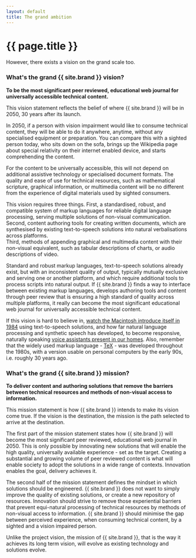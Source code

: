 ```yaml
---
layout: default
title: The grand ambition
---
```


# {{ page.title }}

However, there exists a vision on the grand scale too.

### What's the grand {{ site.brand }} vision?

**To be the most significant peer reviewed, educational web journal for universally accessible technical content.** 

This vision statement reflects the belief of where {{ site.brand }} will be in 2050, 30 years after its launch.

In 2050, if a person with vision impairment would like to consume technical content, they will be able to do it anywhere, anytime, without any specialised equipment or preparation. You can compare this with a sighted person today, who sits down on the sofa, brings up the Wikipedia page about special relativity on their internet enabled device, and starts comprehending the content.

For the content to be universally accessible, this will not depend on additional assistive technology or specialised document formats. The quality and ease of use for technical resources, such as mathematical scripture, graphical information, or multimedia content will be no different from the experience of digital materials used by sighted consumers.

This vision requires three things.
First, a standardised, robust, and compatible system of  markup languages for reliable digital language processing, serving multiple solutions of non-visual communication.  
Second, content authoring tools for creating written documents, which are synthesised by existing text-to-speech solutions into natural verbalisations across platforms.  
Third, methods of appending graphical and multimedia content with their non-visual equivalent, such as tabular descriptions of charts, or audio descriptions of video.

Standard and robust markup languages, text-to-speech solutions already exist, but with an inconsistent quality of output, typically mutually exclusive and serving one or another platform, and which require additional tools to process scripts into natural output.
If {{ site.brand }} finds a way to interface between existing markup languages, develops authoring tools and content through peer review that is ensuring a high standard of quality across multiple platforms, it really can become the most significant educational web journal for universally accessible technical content. 

If this vision is hard to believe in, [watch  the Macintosh introduce itself in 1984](https://www.youtube.com/watch?v=2B-XwPjn9YY) using text-to-speech solutions, and how far natural language processing and synthetic speech has developed, to become responsive, naturally speaking [voice assistants present in our homes](http://emosamples.syntheticspeech.de). Also, remember that the widely used markup language - [TeX](https://www.tug.org/whatis.html) - was developed throughout the 1980s, with a version usable on personal computers by the early 90s, i.e. roughly 30 years ago.

### What's the grand {{ site.brand }} mission?

**To deliver content and authoring solutions that remove the barriers between technical resources and methods of non-visual access to information.**

This mission statement is how {{ site.brand }} intends to make its vision come true. If the vision is the destination, the mission is the path selected to arrive at the destination.

The first part of the mission statement states how {{ site.brand }} will become the most significant peer reviewed, educational web journal in 2050.
This is only possible by innovating new solutions that will enable the high quality, universally available experience - set as the target.
Creating a substantial and growing volume of peer reviewed content is what will enable society to adopt the solutions in a wide range of contexts.
Innovation enables the goal, delivery achieves it.

The second half of the mission statement defines the mindset in which solutions should be engineered. {{ site.brand }} does not want to simply improve the quality of existing solutions, or create a new repository of resources. Innovation should strive to remove those experiential barriers that prevent equi-natural processing of technical resources by methods of non-visual access to information.
{{ site.brand }} should minimise the gap between perceived experience, when consuming technical content, by a sighted and a vision impaired person.

Unlike the project vision, the mission of {{ site.brand }}, that is the way it achieves its long term vision, will evolve as existing technology and solutions evolve.